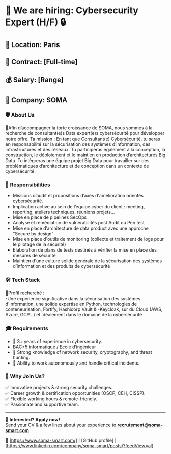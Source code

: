 # 🚀 We are hiring: Cybersecurity Expert (H/F) 🔒

## 📍 Location: Paris
## 📅 Contract: [Full-time]
## 💰 Salary: [Range]
## 🏢 Company: SOMA

### 🛡️ About Us  
🚀Afin d’accompagner la forte croissance de SOMA, nous sommes à la recherche de consultant(e)s Data expert(e)s cybersécurité pour développer notre offre. 
Ta mission :
En tant que Consultant(e) Cybersécurité, tu seras en responsabilité sur la sécurisation des systèmes d’information, des infrastructures et des réseaux. Tu participeras également à la conception, la construction, le déploiement et le maintien en production d’architectures Big Data. Tu intègreras une équipe projet Big Data pour travailler sur des problématiques d’architecture et de conception dans un contexte de cybersécurité. 

### 🎯 Responsibilities  

-  Missions d’audit et propositions d’axes d'amélioration orientés cybersécurité.
-  Implication active au sein de l’équipe cyber du client : meeting, reporting, ateliers techniques, réunions projets… 
- Mise en place de pipelines SecOps 
- Analyse et remédiation de vulnérabilités post Audit ou Pen test  
- Mise en place d’architecture de data product avec une approche "Secure by design" 
- Mise en place d'outils de monitoring (collecte et traitement de logs pour le pilotage de la sécurité) 
- Elaboration de plans de tests destinés à vérifier la mise en place des mesures de sécurité 
- Maintien d'une culture solide générale de la sécurisation des systèmes d’information et des produits de cybersécurité 

### 🛠️ Tech Stack  
🔎Profil recherché :    
-Une expérience significative dans la sécurisation des systèmes d'information, une solide expertise en Python, technologies de conteneurisation, Fortify, Hashicorp Vault & -Keycloak, sur du Cloud (AWS, Azure, GCP...) et idéalement dans le domaine de la cybersécurité 

### 🎓 Requirements  
- 🎯 3+ years of experience in cybersecurity.
- BAC+5 informatique / Ecole d’ingénieur 
- 📜 Strong knowledge of network security, cryptography, and threat hunting.  
- 🚀 Ability to work autonomously and handle critical incidents.  


### 🎁 Why Join Us?  
✅ Innovative projects & strong security challenges.  
✅ Career growth & certification opportunities (OSCP, CEH, CISSP).  
✅ Flexible working hours & remote-friendly.  
✅ Passionate and supportive team.  

---

📩 **Interested? Apply now!**  
Send your CV & a few lines about your experience to **recrutement@soma-smart.com**  

🔗 [https://www.soma-smart.com/] | [GitHub profile] | [https://www.linkedin.com/company/soma-smart/posts/?feedView=al]
